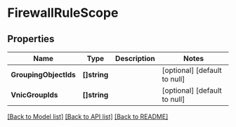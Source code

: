 # FirewallRuleScope

## Properties
Name | Type | Description | Notes
------------ | ------------- | ------------- | -------------
**GroupingObjectIds** | **[]string** |  | [optional] [default to null]
**VnicGroupIds** | **[]string** |  | [optional] [default to null]

[[Back to Model list]](../README.md#documentation-for-models) [[Back to API list]](../README.md#documentation-for-api-endpoints) [[Back to README]](../README.md)

